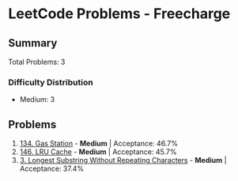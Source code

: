 # LeetCode Problems - Freecharge

## Summary
Total Problems: 3

### Difficulty Distribution

- Medium: 3

## Problems

1. [134. Gas Station](https://leetcode.com/problems/gas-station/) - **Medium** | Acceptance: 46.7%
2. [146. LRU Cache](https://leetcode.com/problems/lru-cache/) - **Medium** | Acceptance: 45.7%
3. [3. Longest Substring Without Repeating Characters](https://leetcode.com/problems/longest-substring-without-repeating-characters/) - **Medium** | Acceptance: 37.4%